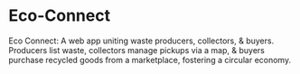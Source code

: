 # Eco-Connect
Eco Connect: A web app uniting waste producers, collectors, &amp; buyers. Producers list waste, collectors manage pickups via a map, &amp; buyers purchase recycled goods from a marketplace, fostering a circular economy.
